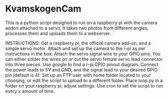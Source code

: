KvamskogenCam
=============

This is a python script designed to run on a raspberry pi with the camera addon attached to a servo,
It takes two photos from different angles, processes them and uploads them to a webserver.

INSTRUCTIONS:
Get a raspberry pi, the official camera add-on, and a simple servo motor.
Attach and set up the camera to the r-pi as per instructions in the box.
Attach the servo signal wire to your GPIO pins.
	You can either solder the wires on or cut the servo female servo lead connector into three pieces.
	Use google to find a r-pi GPIO pinout diagram.
	Connect the power leads to 5V and GND, and the signal lead to your desired GPIO pin (default is 4).
Set up an FTP user with home folder located to your choosing, or edit the script to upload to a different folder.
Place loop.py in a folder on your raspberry pi, adjust settings.
Use cron to set the script to run every x amount of time.